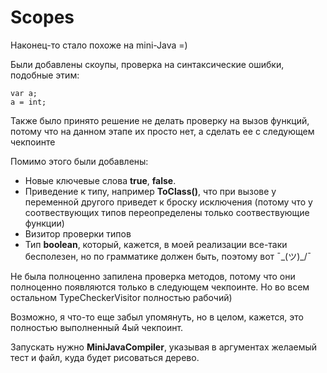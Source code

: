 # Scopes
Наконец-то стало похоже на mini-Java =)

Были добавлены скоупы, проверка на синтаксические ошибки, подобные этим:
```
var a;
a = int;
```
Также было принято решение не делать проверку на вызов функций, потому что на данном этапе их просто нет, а сделать 
ее с следующем чекпоинте

Помимо этого были добавлены:
- Новые ключевые слова **true**, **false**.
- Приведение к типу, например __ToClass()__, что при вызове у переменной другого приведет к броску исключения
(потому что у соотвествующих типов переопределены только соотвествующие функции)
- Визитор проверки типов
- Тип __boolean__, который, кажется, в моей реализации все-таки бесполезен, но по грамматике должен быть, поэтому вот ¯\_(ツ)_/¯

Не была полноценно запилена проверка методов, потому что они полноценно появляются только в следующем чекпоинте. 
Но во всем остальном TypeCheckerVisitor полностью рабочий)

Возможно, я что-то еще забыл упомянуть, но в целом, кажется, это полностью выполненный 4ый чекпоинт.

Запускать нужно **MiniJavaCompiler**, указывая в аргументах желаемый тест и файл, куда будет рисоваться дерево.

